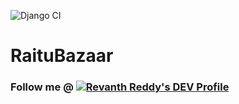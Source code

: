 ![Django CI](https://github.com/revanth-reddy/Raitubazaar/workflows/Django%20CI/badge.svg)
# RaituBazaar


### Follow me @ [![Revanth Reddy's DEV Profile](https://d2fltix0v2e0sb.cloudfront.net/dev-badge.svg)](https://dev.to/revanthreddy)